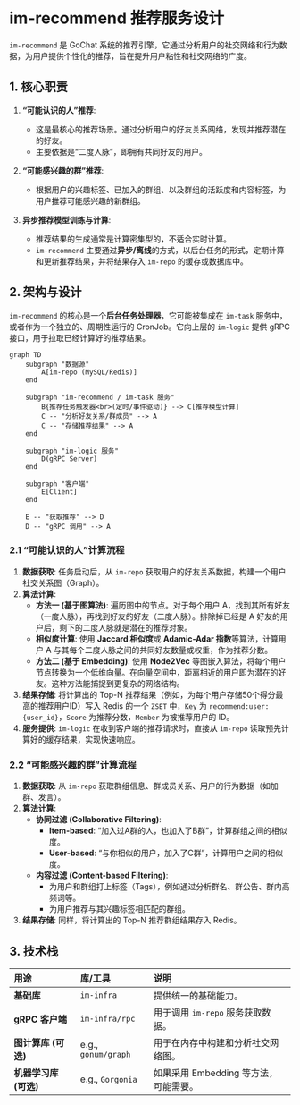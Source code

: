 # im-recommend 推荐服务设计

`im-recommend` 是 GoChat 系统的推荐引擎，它通过分析用户的社交网络和行为数据，为用户提供个性化的推荐，旨在提升用户粘性和社交网络的广度。

## 1. 核心职责

1.  **“可能认识的人”推荐**:
    *   这是最核心的推荐场景。通过分析用户的好友关系网络，发现并推荐潜在的好友。
    *   主要依据是“二度人脉”，即拥有共同好友的用户。

2.  **“可能感兴趣的群”推荐**:
    *   根据用户的兴趣标签、已加入的群组、以及群组的活跃度和内容标签，为用户推荐可能感兴趣的新群组。

3.  **异步推荐模型训练与计算**:
    *   推荐结果的生成通常是计算密集型的，不适合实时计算。
    *   `im-recommend` 主要通过**异步/离线**的方式，以后台任务的形式，定期计算和更新推荐结果，并将结果存入 `im-repo` 的缓存或数据库中。

## 2. 架构与设计

`im-recommend` 的核心是一个**后台任务处理器**，它可能被集成在 `im-task` 服务中，或者作为一个独立的、周期性运行的 CronJob。它向上层的 `im-logic` 提供 gRPC 接口，用于拉取已经计算好的推荐结果。

```mermaid
graph TD
    subgraph "数据源"
        A[im-repo (MySQL/Redis)]
    end

    subgraph "im-recommend / im-task 服务"
        B{推荐任务触发器<br>(定时/事件驱动)} --> C[推荐模型计算]
        C -- "分析好友关系/群成员" --> A
        C -- "存储推荐结果" --> A
    end

    subgraph "im-logic 服务"
        D(gRPC Server)
    end
    
    subgraph "客户端"
        E[Client]
    end

    E -- "获取推荐" --> D
    D -- "gRPC 调用" --> A

```

### 2.1 “可能认识的人”计算流程

1.  **数据获取**: 任务启动后，从 `im-repo` 获取用户的好友关系数据，构建一个用户社交关系图（Graph）。
2.  **算法计算**:
    *   **方法一 (基于图算法)**: 遍历图中的节点。对于每个用户 A，找到其所有好友（一度人脉），再找到好友的好友（二度人脉）。排除掉已经是 A 好友的用户后，剩下的二度人脉就是潜在的推荐对象。
    *   **相似度计算**: 使用 **Jaccard 相似度**或 **Adamic-Adar 指数**等算法，计算用户 A 与其每个二度人脉之间的共同好友数量或权重，作为推荐分数。
    *   **方法二 (基于 Embedding)**: 使用 **Node2Vec** 等图嵌入算法，将每个用户节点转换为一个低维向量。在向量空间中，距离相近的用户即为潜在的好友。这种方法能捕捉到更复杂的网络结构。
3.  **结果存储**: 将计算出的 Top-N 推荐结果（例如，为每个用户存储50个得分最高的推荐用户ID）写入 Redis 的一个 `ZSET` 中，`Key` 为 `recommend:user:{user_id}`，`Score` 为推荐分数，`Member` 为被推荐用户的 ID。
4.  **服务提供**: `im-logic` 在收到客户端的推荐请求时，直接从 `im-repo` 读取预先计算好的缓存结果，实现快速响应。

### 2.2 “可能感兴趣的群”计算流程

1.  **数据获取**: 从 `im-repo` 获取群组信息、群成员关系、用户的行为数据（如加群、发言）。
2.  **算法计算**:
    *   **协同过滤 (Collaborative Filtering)**:
        *   **Item-based**: “加入过A群的人，也加入了B群”，计算群组之间的相似度。
        *   **User-based**: “与你相似的用户，加入了C群”，计算用户之间的相似度。
    *   **内容过滤 (Content-based Filtering)**:
        *   为用户和群组打上标签（Tags），例如通过分析群名、群公告、群内高频词等。
        *   为用户推荐与其兴趣标签相匹配的群组。
3.  **结果存储**: 同样，将计算出的 Top-N 推荐群组结果存入 Redis。

## 3. 技术栈

| 用途 | 库/工具 | 说明 |
| :--- | :--- | :--- |
| **基础库** | `im-infra` | 提供统一的基础能力。 |
| **gRPC 客户端** | `im-infra/rpc` | 用于调用 `im-repo` 服务获取数据。 |
| **图计算库 (可选)** | e.g., `gonum/graph` | 用于在内存中构建和分析社交网络图。 |
| **机器学习库 (可选)** | e.g., `Gorgonia` | 如果采用 Embedding 等方法，可能需要。 |
